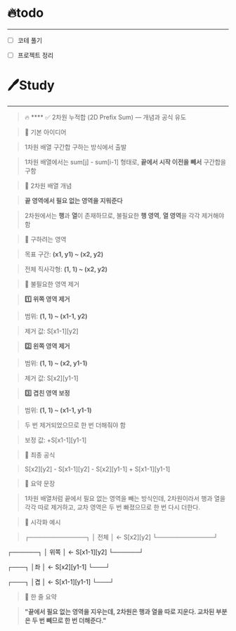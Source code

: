 
# 🔥todo

---

- [ ] 코테 풀기

- [ ] 프로젝트 정리

# 🖊️Study

---

> 🔥 ****
> ✅ 2차원 누적합 (2D Prefix Sum) — 개념과 공식 유도

> 📌 기본 아이디어

> 1차원 배열 구간합 구하는 방식에서 출발

> 1차원 배열에서는 sum[j] - sum[i-1] 형태로, **끝에서 시작 이전을 빼서** 구간합을 구함

> 

> 📌 2차원 배열 개념

> **끝 영역에서 필요 없는 영역을 지워준다**

> 2차원에서는 **행**과 **열**이 존재하므로, 불필요한 **행 영역**, **열 영역**을 각각 제거해야 함

> 

> 📌 구하려는 영역

> 목표 구간: **(x1, y1) ~ (x2, y2)**

> 전체 직사각형: **(1, 1) ~ (x2, y2)**

> 

> 📌 불필요한 영역 제거

> **1️⃣ 위쪽 영역 제거**

> 범위: **(1, 1) ~ (x1-1, y2)**

> 제거 값: S[x1-1][y2]

> 

> **2️⃣ 왼쪽 영역 제거**

> 범위: **(1, 1) ~ (x2, y1-1)**

> 제거 값: S[x2][y1-1]

> 

> **3️⃣ 겹친 영역 보정**

> 범위: **(1, 1) ~ (x1-1, y1-1)**

> 두 번 제거되었으므로 한 번 더해줘야 함

> 보정 값: +S[x1-1][y1-1]

> 

> 📌 최종 공식

> S[x2][y2] - S[x1-1][y2] - S[x2][y1-1] + S[x1-1][y1-1]

> 

> 📌 요약 문장

> 1차원 배열처럼 끝에서 필요 없는 영역을 빼는 방식인데, 2차원이라서 행과 열을 각각 따로 제거하고, 교차 영역은 두 번 빠졌으므로 한 번 다시 더한다.

> 

> 📌 시각화 예시

> ┌─────────────┐
│    전체     │ ← S[x2][y2]
└─────────────┘

┌──────┐
│ 위쪽 │ ← S[x1-1][y2]
└──────┘

┌───┐
│좌 │ ← S[x2][y1-1]
└───┘

┌───┐
│겹 │ ← S[x1-1][y1-1]
└───┘

> 

> 📌 한 줄 요약

> **"끝에서 필요 없는 영역을 지우는데, 2차원은 행과 열을 따로 지운다. 교차된 부분은 두 번 빼므로 한 번 더해준다."**

